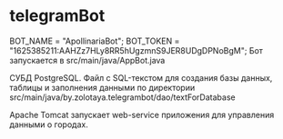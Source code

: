 # telegramBot
BOT_NAME = "ApollinariaBot";
BOT_TOKEN = "1625385211:AAHZz7HLy8RR5hUgzmnS9JER8UDgDPNoBgM";
Бот запускается в src/main/java/AppBot.java

СУБД PostgreSQL. Файл с SQL-текстом для создания базы данных, 
таблицы и заполнения данными по директории
src/main/java/by.zolotaya.telegrambot/dao/textForDatabase

Apache Tomcat запускает web-service приложения для управления данными о городах.
